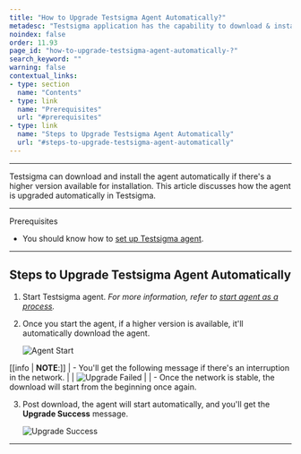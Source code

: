 ```yaml
---
title: "How to Upgrade Testsigma Agent Automatically?"
metadesc: "Testsigma application has the capability to download & install the agent automatically. This article discusses how to upgrade Testsigma agent automatically"
noindex: false
order: 11.93
page_id: "how-to-upgrade-testsigma-agent-automatically-?"
search_keyword: ""
warning: false
contextual_links:
- type: section
  name: "Contents"
- type: link
  name: "Prerequisites"
  url: "#prerequisites"
- type: link
  name: "Steps to Upgrade Testsigma Agent Automatically"
  url: "#steps-to-upgrade-testsigma-agent-automatically"
---
```


---

Testsigma can download and install the agent automatically if there's a higher version available for installation. This article discusses how the agent is upgraded automatically in Testsigma. 

---

<p id="prerequisites">Prerequisites</p>

- You should know how to [set up Testsigma agent](https://testsigma.com/docs/agent/setup-on-windows-mac-linux/).

---

## **Steps to Upgrade Testsigma Agent Automatically**

1. Start Testsigma agent. *For more information, refer to [start agent as a process](https://testsigma.com/docs/agent/setup-on-windows-mac-linux/#start-the-testsigma-agent-server-as-a-process).*


2. Once you start the agent, if a higher version is available, it'll automatically download the agent. 

   ![Agent Start](https://s3.amazonaws.com/static-docs.testsigma.com/new_images/projects/applications/agentupstart.png)


[[info | **NOTE**:]]
| - You'll get the following message if there's an interruption in the network. 
|
|   ![Upgrade Failed](https://s3.amazonaws.com/static-docs.testsigma.com/new_images/projects/applications/upgradefailed.png)
|
| - Once the network is stable, the download will start from the beginning once again.


3. Post download, the agent will start automatically, and you'll get the **Upgrade Success** message. 

   ![Upgrade Success](https://s3.amazonaws.com/static-docs.testsigma.com/new_images/projects/applications/agentupgrade.png)


---

